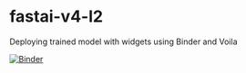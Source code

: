 # fastai-v4-l2
Deploying trained model with widgets using Binder and Voila

[![Binder](https://mybinder.org/badge_logo.svg)](https://mybinder.org/v2/gh/moodlep/fastai-v4-l2/master?urlpath=%2Fvoila%2Frender%2Fcute_animals.ipynb)

